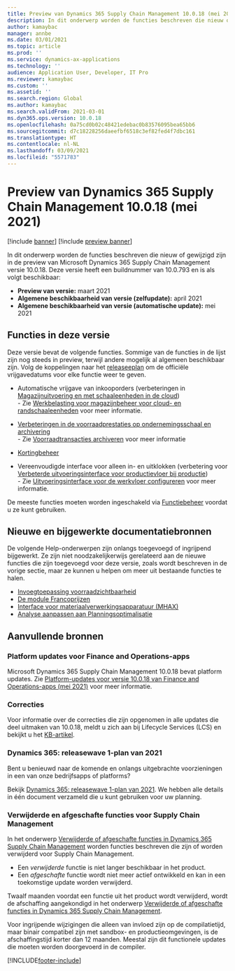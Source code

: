```yaml
---
title: Preview van Dynamics 365 Supply Chain Management 10.0.18 (mei 2021)
description: In dit onderwerp worden de functies beschreven die nieuw of gewijzigd zijn in Dynamics 365 Supply Chain Management 10.0.18.
author: kamaybac
manager: annbe
ms.date: 03/01/2021
ms.topic: article
ms.prod: ''
ms.service: dynamics-ax-applications
ms.technology: ''
audience: Application User, Developer, IT Pro
ms.reviewer: kamaybac
ms.custom: ''
ms.assetid: ''
ms.search.region: Global
ms.author: kamaybac
ms.search.validFrom: 2021-03-01
ms.dyn365.ops.version: 10.0.18
ms.openlocfilehash: 0a75cd0b02c48421edebac0b83576095bea65bb6
ms.sourcegitcommit: d7c18228256daeefbf6518c3ef82fed4f7dbc161
ms.translationtype: HT
ms.contentlocale: nl-NL
ms.lasthandoff: 03/09/2021
ms.locfileid: "5571783"
---
```

# <a name="preview-of-dynamics-365-supply-chain-management-10018-may-2021"></a>Preview van Dynamics 365 Supply Chain Management 10.0.18 (mei 2021)

[!include [banner](../includes/banner.md)]
[!include [preview banner](../includes/preview-banner.md)]

In dit onderwerp worden de functies beschreven die nieuw of gewijzigd zijn in de preview van Microsoft Dynamics 365 Supply Chain Management versie 10.0.18. Deze versie heeft een buildnummer van 10.0.793 en is als volgt beschikbaar:

- **Preview van versie:** maart 2021
- **Algemene beschikbaarheid van versie (zelfupdate):** april 2021
- **Algemene beschikbaarheid van versie (automatische update):** mei 2021

## <a name="features-included-in-this-release"></a>Functies in deze versie

Deze versie bevat de volgende functies. Sommige van de functies in de lijst zijn nog steeds in preview, terwijl andere mogelijk al algemeen beschikbaar zijn. Volg de koppelingen naar het [releaseeplan](https://docs.microsoft.com/dynamics365-release-plan/2021wave1/finance-operations/dynamics365-supply-chain-management/planned-features) om de officiële vrijgavedatums voor elke functie weer te geven.

- Automatische vrijgave van inkooporders (verbeteringen in [Magazijnuitvoering en met schaaleenheden in de cloud](https://docs.microsoft.com/dynamics365-release-plan/2021wave1/finance-operations/dynamics365-supply-chain-management/warehouse-execution-scale-units-cloud))<br> - Zie [Werkbelasting voor magazijnbeheer voor cloud- en randschaaleenheden](../cloud-edge/cloud-edge-workload-warehousing.md) voor meer informatie.

- [Verbeteringen in de voorraadprestaties op ondernemingsschaal en archivering](https://docs.microsoft.com/dynamics365-release-plan/2021wave1/finance-operations/dynamics365-supply-chain-management/enterprise-scale-inventory-performance-improvements-archiving)<br> - Zie [Voorraadtransacties archiveren](../inventory/archive-inventory-transactions.md) voor meer informatie

- [Kortingbeheer](https://docs.microsoft.com/dynamics365-release-plan/2021wave1/finance-operations/dynamics365-supply-chain-management/rebate-management)

- Vereenvoudigde interface voor alleen in- en uitklokken (verbetering voor [Verbeterde uitvoeringsinterface voor productievloer bij productie](https://docs.microsoft.com/dynamics365-release-plan/2021wave1/finance-operations/dynamics365-supply-chain-management/enhanced-production-floor-execution-interface-manufacturing))<br> - Zie [Uitvoeringsinterface voor de werkvloer configureren](../production-control/production-floor-execution-configure.md) voor meer informatie.

De meeste functies moeten worden ingeschakeld via [Functiebeheer](../../fin-ops-core/fin-ops/get-started/feature-management/feature-management-overview.md) voordat u ze kunt gebruiken.

## <a name="new-and-updated-documentation-resources"></a>Nieuwe en bijgewerkte documentatiebronnen

De volgende Help-onderwerpen zijn onlangs toegevoegd of ingrijpend bijgewerkt. Ze zijn niet noodzakelijkerwijs gerelateerd aan de nieuwe functies die zijn toegevoegd voor deze versie, zoals wordt beschreven in de vorige sectie, maar ze kunnen u helpen om meer uit bestaande functies te halen.

- [Invoegtoepassing voorraadzichtbaarheid](../inventory/inventory-visibility.md)
- [De module Francoprijzen](../landed-cost/landed-cost-overview.md)
- [Interface voor materiaalverwerkingsapparatuur (MHAX)](../warehousing/mhax.md)
- [Analyse aanpassen aan Planningsoptimalisatie](../master-planning/planning-optimization/planning-optimization-fit-analysis.md)

## <a name="additional-resources"></a>Aanvullende bronnen

### <a name="platform-updates-for-finance-and-operations-apps"></a>Platform updates voor Finance and Operations-apps

Microsoft Dynamics 365 Supply Chain Management 10.0.18 bevat platform updates. Zie [Platform-updates voor versie 10.0.18 van Finance and Operations-apps (mei 2021)](../../fin-ops-core/dev-itpro/get-started/whats-new-platform-updates-10-0-18.md) voor meer informatie.

### <a name="bug-fixes"></a>Correcties

Voor informatie over de correcties die zijn opgenomen in alle updates die deel uitmaken van 10.0.18, meldt u zich aan bij Lifecycle Services (LCS) en bekijkt u het [KB-artikel](https://fix.lcs.dynamics.com/Issue/Details?bugId=561679&dbType=3&qc=13bb1641c1be430ead8b21ae3d4e0f800d5b81c39b3a56e890db1de7ede59e46).

### <a name="dynamics-365-2021-release-wave-1-plan"></a>Dynamics 365: releasewave 1-plan van 2021

Bent u benieuwd naar de komende en onlangs uitgebrachte voorzieningen in een van onze bedrijfsapps of platforms?

Bekijk [Dynamics 365: releasewave 1-plan van 2021](https://docs.microsoft.com/dynamics365-release-plan/2021wave1/). We hebben alle details in één document verzameld die u kunt gebruiken voor uw planning.

### <a name="removed-and-deprecated-supply-chain-management-features"></a>Verwijderde en afgeschafte functies voor Supply Chain Management

In het onderwerp [Verwijderde of afgeschafte functies in Dynamics 365 Supply Chain Management](removed-deprecated-features-scm-updates.md) worden functies beschreven die zijn of worden verwijderd voor Supply Chain Management.

- Een *verwijderde* functie is niet langer beschikbaar in het product.
- Een *afgeschafte* functie wordt niet meer actief ontwikkeld en kan in een toekomstige update worden verwijderd.

Twaalf maanden voordat een functie uit het product wordt verwijderd, wordt de afschaffing aangekondigd in het onderwerp [Verwijderde of afgeschafte functies in Dynamics 365 Supply Chain Management](removed-deprecated-features-scm-updates.md).

Voor ingrijpende wijzigingen die alleen van invloed zijn op de compilatietijd, maar binair compatibel zijn met sandbox- en productieomgevingen, is de afschaffingstijd korter dan 12 maanden. Meestal zijn dit functionele updates die moeten worden doorgevoerd in de compiler.


[!INCLUDE[footer-include](../../includes/footer-banner.md)]
